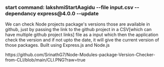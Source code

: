 <h3><b>start command:</b>  lakshmiStartAagidu --file input.csv --dependancy express@4.0.0 --update</h3>
<p>We can check Node projects package's versions those are available in github, just by passing the link to the github project in a CSV[which can have multiple github project links] file as a input which then the application check the version and if not upto the date, it will give the current version of those packages. Built using Express.js and Node.js<p/>
https://github.com/SrinathG7/Node-Modules-package-Version-Checker-from-CLI/blob/main/CLI.PNG?raw=true
